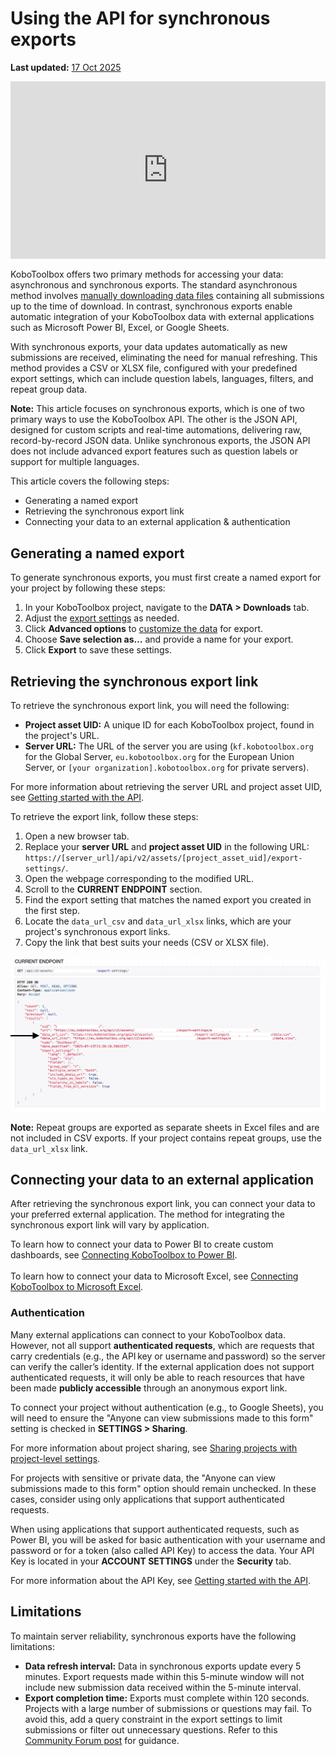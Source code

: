 ﻿# Using the API for synchronous exports
**Last updated:** <a href="https://github.com/kobotoolbox/docs/blob/b70cdbf084f645b5cefa1a9368456f8f37b7245c/source/synchronous_exports.md" class="reference">17 Oct 2025</a>


<iframe src="https://www.youtube.com/embed/qrkLi3VixVs?si=UXE40HQX2jEQrjBs" style="width: 100%; aspect-ratio: 16 / 9; height: auto; border: 0;" title="YouTube video player" frameborder="0" allow="accelerometer; autoplay; clipboard-write; encrypted-media; gyroscope; picture-in-picture; web-share" allowfullscreen></iframe>

KoboToolbox offers two primary methods for accessing your data: asynchronous and synchronous exports. The standard asynchronous method involves [manually downloading data files](https://support.kobotoolbox.org/export_download.html) containing all submissions up to the time of download. In contrast, synchronous exports enable automatic integration of your KoboToolbox data with external applications such as Microsoft Power BI, Excel, or Google Sheets.

With synchronous exports, your data updates automatically as new submissions are received, eliminating the need for manual refreshing. This method provides a CSV or XLSX file, configured with your predefined export settings, which can include question labels, languages, filters, and repeat group data. 

<p class="note">
    <strong>Note:</strong> This article focuses on synchronous exports, which is one of two primary ways to use the KoboToolbox API. The other is the JSON API, designed for custom scripts and real-time automations, delivering raw, record-by-record JSON data. Unlike synchronous exports, the JSON API does not include advanced export features such as question labels or support for multiple languages.
</p>

This article covers the following steps:

- Generating a named export
- Retrieving the synchronous export link
- Connecting your data to an external application & authentication
  
## Generating a named export

To generate synchronous exports, you must first create a named export for your project by following these steps:

1. In your KoboToolbox project, navigate to the **DATA > Downloads** tab.
2. Adjust the [export settings](https://support.kobotoolbox.org/export_download.html) as needed. 
3. Click **Advanced options** to [customize the data](https://support.kobotoolbox.org/advanced_export.html) for export.
4. Choose **Save selection as…** and provide a name for your export.
5. Click **Export** to save these settings.

## Retrieving the synchronous export link

To retrieve the synchronous export link, you will need the following:

- **Project asset UID:** A unique ID for each KoboToolbox project, found in the project's URL.
- **Server URL:** The URL of the server you are using (`kf.kobotoolbox.org` for the Global Server,  `eu.kobotoolbox.org` for the European Union Server, or `[your organization].kobotoolbox.org` for private servers).

<p class="note">
    For more information about retrieving the server URL and project asset UID, see <a href="https://support.kobotoolbox.org/api.html">Getting started with the API</a>.
</p>

To retrieve the export link, follow these steps:

1. Open a new browser tab.
2. Replace your **server URL** and **project asset UID** in the following URL: `https://[server_url]/api/v2/assets/[project_asset_uid]/export-settings/`.
3. Open the webpage corresponding to the modified URL.
4. Scroll to the **CURRENT ENDPOINT** section.
5. Find the export setting that matches the named export you created in the first step.
6. Locate the `data_url_csv` and `data_url_xlsx` links, which are your project's synchronous export links.
7. Copy the link that best suits your needs (CSV or XLSX file).

![Retrieving synchronous export link](images/synchronous_exports/export_link.png)

<p class="note">
    <strong>Note:</strong> Repeat groups are exported as separate sheets in Excel files and are not included in CSV exports. If your project contains repeat groups, use the <code>data_url_xlsx</code> link.
</p>

## Connecting your data to an external application

After retrieving the synchronous export link, you can connect your data to your preferred external application. The method for integrating the synchronous export link will vary by application.

<p class="note">
    To learn how to connect your data to Power BI to create custom dashboards, see <a href="https://support.kobotoolbox.org/pulling_data_into_powerbi.html">Connecting KoboToolbox to Power BI</a>. 
    <br><br>
    To learn how to connect your data to Microsoft Excel, see <a href="https://support.kobotoolbox.org/pulling_data_into_excelquery.html">Connecting KoboToolbox to Microsoft Excel</a>.
</p>

### Authentication

Many external applications can connect to your KoboToolbox data. However, not all support **authenticated requests**, which are requests that carry credentials (e.g., the API key or username and password) so the server can verify the caller’s identity. If the external application does not support authenticated requests, it will only be able to reach resources that have been made **publicly accessible** through an anonymous export link.

To connect your project without authentication (e.g., to Google Sheets), you will need to ensure the "Anyone can view submissions made to this form" setting is checked in **SETTINGS > Sharing**.

<p class="note">
    For more information about project sharing, see <a href="https://support.kobotoolbox.org/project_sharing_settings.html">Sharing projects with project-level settings</a>.
</p>

For projects with sensitive or private data, the "Anyone can view submissions made to this form" option should remain unchecked. In these cases, consider using only applications that support authenticated requests.

When using applications that support authenticated requests, such as Power BI, you will be asked for basic authentication with your username and password or for a token (also called API Key) to access the data. Your API Key is located in your **ACCOUNT SETTINGS** under the **Security** tab.

<p class="note">
    For more information about the API Key, see <a href="https://support.kobotoolbox.org/api.html">Getting started with the API</a>.
</p>

## Limitations

To maintain server reliability, synchronous exports have the following limitations:

- **Data refresh interval:** Data in synchronous exports update every 5 minutes. Export requests made within this 5-minute window will not include new submission data received within the 5-minute interval.
- **Export completion time:** Exports must complete within 120 seconds. Projects with a large number of submissions or questions may fail. To avoid this, add a query constraint in the export settings to limit submissions or filter out unnecessary questions. Refer to this [Community Forum post](https://community.kobotoolbox.org/t/how-to-download-data-between-two-dates-from-date-to-date/25569/4) for guidance.

